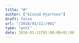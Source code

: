 ```yaml
---
title: "#"
author: ["Eivind Hjertnes"]
draft: false
url: "/2018/01/11//961"
type: "post"
date: 2018-01-11T01:00:00+01:00
---
```

